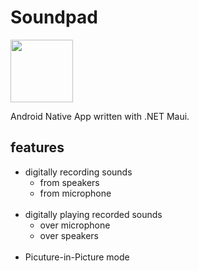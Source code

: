 # Soundpad

<img src="https://miro.medium.com/max/1400/0*OsrkVI4kEjkWxAPN.png" height="100"/>
<p>Android Native App written with .NET Maui.</p>

## features
- digitally recording sounds
  - from speakers
  - from microphone
  </br>  
- digitally playing recorded sounds
  - over microphone 
  - over speakers
  </br>
- Picuture-in-Picture mode
